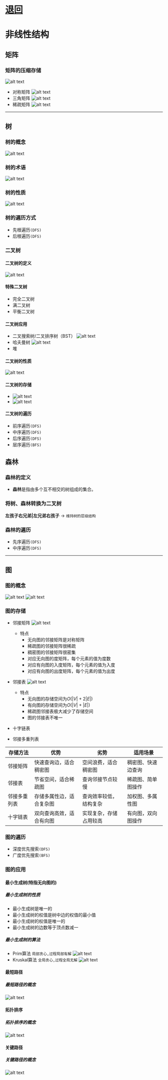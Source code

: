 # [退回](../README.md)
# 非线性结构

## 矩阵
### 矩阵的压缩存储
![alt text](../资源/矩阵的压缩存储.png)
- 对称矩阵
![alt text](../资源/对称矩阵.png)
- 三角矩阵
![alt text](../资源/三角矩阵.png)
- 稀疏矩阵
![alt text](../资源/稀疏矩阵.png)


---
## 树



### 树的概念
![alt text](../资源/树的概念.png)



### 树的术语
![alt text](../资源/树的术语.png)



### 树的性质
![alt text](../资源/树的性质.png)



### 树的遍历方式
- 先根遍历`(DFS)`
- 后根遍历`(DFS)`



### 二叉树

#### 二叉树的定义

![alt text](../资源/二叉树的定义.png)

#### 特殊二叉树

- 完全二叉树
- 满二叉树
- 平衡二叉树

#### 二叉树应用

- 二叉搜索树/二叉排序树（BST）
  ![alt text](../资源/二叉排序树的定义.png)
- 哈夫曼树
  ![alt text](../资源/哈夫曼树.png)
- 堆
#### 二叉树的性质

![alt text](../资源/二叉树的性质.png)

#### 二叉树的存储

- ![alt text](../资源/二叉树的存储1.png)
- ![alt text](../资源/二叉树的存储2.png)
  
#### 二叉树的遍历

- 前序遍历`(DFS)`
- 中序遍历`(DFS)`
- 后序遍历`(DFS)`
- 层序遍历`(BFS)`








## 森林
### 森林的定义
- **森林**是指由多个互不相交的树组成的集合。
### 将树、森林转换为二叉树
**左孩子右兄弟|左兄弟右孩子** -> `维持树的层级结构`
### 森林的遍历
- 先序遍历`(DFS)`
- 中序遍历`(DFS)`
---
## 图
### 图的概念
![alt text](../资源/图的概念.png)
![alt text](../资源/图的概念2.png)
### 图的存储
- 邻接矩阵
  ![alt text](../资源/邻接矩阵.png)
  - 特点
    - 无向图的邻接矩阵是对称矩阵
    - 稀疏图的邻接矩阵很稀疏
    - 稠密图的邻接矩阵很密集
    - 对应无向图的度矩阵，每个元素的值为度数
    - 对应有向图的入度矩阵，每个元素的值为入度
    - 对应有向图的出度矩阵，每个元素的值为出度
- 邻接表
  ![alt text](../资源/邻接表.png)
  - 特点
    - 无向图的存储空间为$O(|V| + 2|E|)$
    - 有向图的存储空间为$O(|V|+|E|)$
    - 稀疏图邻接表极大减少了存储空间
    - 图的邻接表不唯一

- 十字链表
- 邻接多重列表


| 存储方法       | 优势                          | 劣势                          | 适用场景                     |
|----------------|-------------------------------|-------------------------------|------------------------------|
| 邻接矩阵       | 快速查询边，适合稠密图        | 空间浪费，适合稠密图            | 稠密图、快速边查询           |
| 邻接表         | 节省空间，适合稀疏图          | 查询邻接节点较慢                | 稀疏图、简单图操作           |
| 邻接多重列表   | 存储多属性边，适合复杂图      | 查询效率较低，结构复杂          | 加权图、多属性图             |
| 十字链表       | 双向查询高效，适合有向图       | 实现复杂，存储占用较高          | 有向图，双向图操作           |
### 图的遍历
- 深度优先搜索`(DFS)`
- 广度优先搜索`(BFS)`

### 图的应用

#### 最小生成树(特指无向图的)
##### 最小生成树的性质
- 最小生成树是唯一的
- 最小生成树的权值是树中边的权值的最小值
- 最小生成树的权值是唯一的
- 最小生成树的边数等于顶点数减一
##### 最小生成树的算法
- Prim算法
  `局部贪心,过程局部有解`
  ![alt text](../资源/Prim.png)
- Kruskal算法
  `全局贪心,过程全局无解`
  ![alt text](../资源/Kruskal.png)
#### 最短路径
##### 最短路径的概念
![alt text](../资源/最短路径.png)

#### 拓扑排序
##### 拓扑排序的概念
![alt text](../资源/拓扑排序.png)
#### 关键路径
##### 关键路径的概念
![alt text](../资源/关键路径.png)